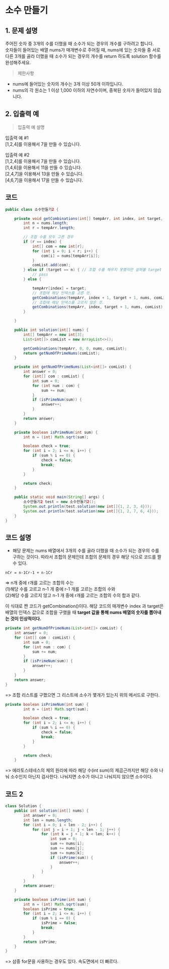 # 소수 만들기

## 1. 문제 설명 

주어진 숫자 중 3개의 수를 더했을 때 소수가 되는 경우의 개수를 구하려고 합니다. <br>숫자들이 들어있는 배열 nums가 매개변수로 주어질 때, nums에 있는 숫자들 중 서로 <br>다른 3개를 골라 더했을 때 소수가 되는 경우의 개수를 return 하도록 solution 함수를 <br>완성해주세요.

> 제한사항

* nums에 들어있는 숫자의 개수는 3개 이상 50개 이하입니다.
* nums의 각 원소는 1 이상 1,000 이하의 자연수이며, 중복된 숫자가 들어있지 않습니다.

## 2. 입출력 예

> 입출력 예 설명 

입출력 예 #1
<br>\[1,2,4]를 이용해서 7을 만들 수 있습니다.

입출력 예 #2
<br>\[1,2,4]를 이용해서 7을 만들 수 있습니다.
<br>\[1,4,6]을 이용해서 11을 만들 수 있습니다.
<br>\[2,4,7]을 이용해서 13을 만들 수 있습니다.
<br>\[4,6,7]을 이용해서 17을 만들 수 있습니다.


## 코드

```java
public class 소수만들기2 {

    private void getCombinations(int[] tempArr, int index, int target, int[] nums, List<int[]> comList) {
        int n = nums.length;
        int r = tempArr.length;

        // 조합 수를 모두 고른 경우 
        if (r == index) {
            int[] com = new int[r];
            for (int i = 0; i < r; i++) {
                com[i] = nums[tempArr[i]];
            }
            comList.add(com);
        } else if (target == n) { // 조합 수를 채우지 못했지만 살펴볼 target 이 없는 경우  
            // pass
        } else {

            tempArr[index] = target;
            // 조합에 해당 인덱스를 고른 것.
            getCombinations(tempArr, index + 1, target + 1, nums, comList);
            // 조합에 해당 인덱스를 고르지 않은 것.
            getCombinations(tempArr, index, target + 1, nums, comList);
        }

    }

    public int solution(int[] nums) {
        int[] tempArr = new int[3];
        List<int[]> comList = new ArrayList<>();

        getCombinations(tempArr, 0, 0, nums, comList);
        return getNumOfPrimeNums(comList);
    }

    private int getNumOfPrimeNums(List<int[]> comList) {
        int answer = 0;
        for (int[] com : comList) {
            int sum = 0;
            for (int num : com) {
                sum += num;
            }
            if (isPrimeNum(sum)) {
                answer++;
            }
        }
        return answer;
    }

    private boolean isPrimeNum(int sum) {
        int n = (int) Math.sqrt(sum);

        boolean check = true;
        for (int i = 2; i <= n; i++) {
            if (sum % i == 0) {
                check = false;
                break;
            }
        }

        return check;
    }

    public static void main(String[] args) {
        소수만들기2 test = new 소수만들기2();
        System.out.println(test.solution(new int[]{1, 2, 3, 4}));
        System.out.println(test.solution(new int[]{1, 2, 7, 6, 4}));
    }
}

```

## 코드 설명 

* 해당 문제는 nums 배열에서 3개의 수를 골라 더했을 때 소수가 되는 경우의 수를 구하는 것이다. 따라서 조합의 문제인데 조합의 문제의 경우 해당 식으로 코드를 짤 수 있다. 

```
nCr = n-1Cr-1 + n-1Cr
```

=> n개 중에 r개를 고르는 조합의 수는 
<br>(1)해당 수를 고르고 n-1 개 중에 r-1 개를 고르는 조합의 수와 
<br>(2)해당 수를 고르지 않고 n-1 개 중에 r개를 고르는 조합의 수의 합과 같다. 

이 식대로 짠 코드가 getCombination()이다. 해당 코드의 매개변수 index 과 target은 배열의 인덱스 값으로 조합을 구했을 때 **target 값을 통해 nums 배열의 숫자를 뽑아내는 것이 인상적이다.**


```java
private int getNumOfPrimeNums(List<int[]> comList) {
    int answer = 0;
    for (int[] com : comList) {
        int sum = 0;
        for (int num : com) {
            sum += num;
        }
        if (isPrimeNum(sum)) {
            answer++;
        }
    }
    return answer;
}
```
=> 조합 리스트를 구했으면 그 리스트에 소수가 몇개가 있는지 위의 메서드로 구한다. 

```java
private boolean isPrimeNum(int sum) {
        int n = (int) Math.sqrt(sum);

        boolean check = true;
        for (int i = 2; i <= n; i++) {
            if (sum % i == 0) {
                check = false;
                break;
            }
        }

        return check;
    }
```

=> 에라토스테네스의 체의 원리에 따라 해당 수(int sum)의 제곱근까지만 해당 수와 나눠 소수인지 아닌지 검사한다. 나눠지면 소수가 아니고 나눠지지 않으면 소수이다. 


## 코드 2 

```java
class Solution {
    public int solution(int[] nums) {
        int answer = 0;
        int len = nums.length;
        for (int i = 0; i < len - 2; i++) {
            for (int j = i + 1; j < len - 1; j++) {
                for (int k = j + 1; k < len; k++) {
                    int sum = 0;
                    sum += nums[i];
                    sum += nums[j];
                    sum += nums[k];
                    if (isPrime(sum)) {
                        answer++;
                    }
                }
            }
        }
        return answer;
    }

    private boolean isPrime(int sum) {
        int n = (int) Math.sqrt(sum);
        boolean isPrime = true;
        for (int i = 2; i <= n; i++) {
            if (sum % i == 0) {
                isPrime = false;
                break;
            }
        }
        return isPrime;
    }
}
```
=> 삼중 for문을 사용하는 경우도 있다. 속도면에서 더 빠르다. 